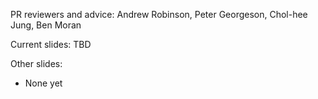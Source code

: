 
PR reviewers and advice: Andrew Robinson, Peter Georgeson, Chol-hee Jung, Ben Moran

Current slides: TBD

Other slides:

- None yet
